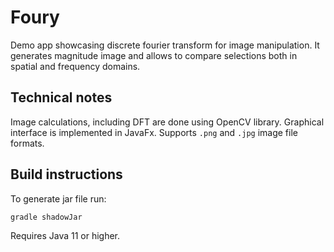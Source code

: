 # Foury

Demo app showcasing discrete fourier transform for image manipulation. It generates magnitude image and allows to compare selections both in spatial and frequency domains.

## Technical notes
Image calculations, including DFT are done using OpenCV library. Graphical interface is implemented in JavaFx. Supports `.png` and `.jpg` image file formats.

## Build instructions
To generate jar file run:
```
gradle shadowJar
```
Requires Java 11 or higher.
